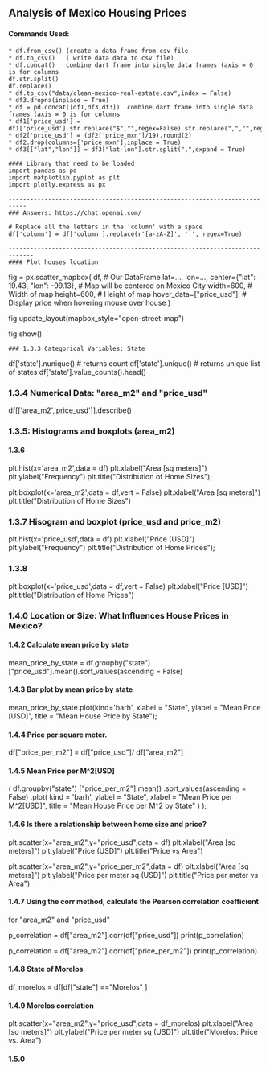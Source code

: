 ## Analysis of Mexico Housing Prices
#### Commands Used:
```
* df.from_csv() (create a data frame from csv file
* df.to_csv()   ( write data data to csv file)
* df.concat()   combine dart frame into single data frames (axis = 0 is for columns
df.str.split()
df.replace()
* df.to_csv("data/clean-mexico-real-estate.csv",index = False)
* df3.dropna(inplace = True)
* df = pd.concat([df1,df3,df3])  combine dart frame into single data frames (axis = 0 is for columns
* df1['price_usd'] = df1['price_usd'].str.replace("$","",regex=False).str.replace(",","",regex=False)
* df2['price_usd'] = (df2['price_mxn']/19).round(2)
* df2.drop(columns=['price_mxn'],inplace = True)
* df3[["lat","lon"]] = df3["lat-lon"].str.split(",",expand = True)

#### Library that need to be loaded
import pandas as pd
import matplotlib.pyplot as plt
import plotly.express as px

---------------------------------------------------------------------------
### Answers: https://chat.openai.com/

# Replace all the letters in the 'column' with a space
df['column'] = df['column'].replace(r'[a-zA-Z]', ' ', regex=True)

-----------------------------------------------------------------------------
#### Plot houses location
```
fig = px.scatter_mapbox(
    df,  # Our DataFrame
    lat=...,
    lon=...,
    center={"lat": 19.43, "lon": -99.13},  # Map will be centered on Mexico City
    width=600,  # Width of map
    height=600,  # Height of map
    hover_data=["price_usd"],  # Display price when hovering mouse over house
)

fig.update_layout(mapbox_style="open-street-map")

fig.show()
```
### 1.3.3 Categorical Variables: State
```
df['state'].nunique() # returns count
df['state'].unique() # returns unique list of states
df['state'].value_counts().head()

### 1.3.4 Numerical Data: "area_m2" and "price_usd"
df[['area_m2','price_usd']].describe()

### 1.3.5: Histograms and boxplots (area_m2)
#### 1.3.6
plt.hist(x='area_m2',data = df)
plt.xlabel("Area [sq meters]")
plt.ylabel("Frequency")
plt.title("Distribution of Home Sizes");

plt.boxplot(x='area_m2',data = df,vert = False)
plt.xlabel("Area [sq meters]")
plt.title("Distribution of Home Sizes")

### 1.3.7  Hisogram and boxplot (price_usd and price_m2)

plt.hist(x='price_usd',data = df)
plt.xlabel("Price [USD]")
plt.ylabel("Frequency")
plt.title("Distribution of Home Prices");

### 1.3.8
plt.boxplot(x='price_usd',data = df,vert = False)
plt.xlabel("Price [USD]")
plt.title("Distribution of Home Prices")

### 1.4.0 Location or Size: What Influences House Prices in Mexico?
#### 1.4.2 Calculate mean price by state
mean_price_by_state = df.groupby("state")["price_usd"].mean().sort_values(ascending = False)

#### 1.4.3 Bar plot by mean price by state
mean_price_by_state.plot(kind='barh',
            xlabel = "State",
            ylabel = "Mean Price [USD]",
            title = "Mean House Price by State");
            
#### 1.4.4 Price per square meter.
df["price_per_m2"] = df["price_usd"]/ df["area_m2"]

#### 1.4.5 Mean Price per M^2[USD]
(
    df.groupby("state")
    ["price_per_m2"].mean()
    .sort_values(ascending = False)
    .plot(
        kind = 'barh',
        ylabel = "State",
        xlabel = "Mean Price per M^2[USD]",
        title = "Mean House Price per M^2 by State"
    )
    );
	
#### 1.4.6  Is there a relationship between home size and price?
  
plt.scatter(x="area_m2",y="price_usd",data = df)
plt.xlabel("Area [sq meters]")
plt.ylabel("Price (USD]")
plt.title("Price vs Area")

plt.scatter(x="area_m2",y="price_per_m2",data = df)
plt.xlabel("Area [sq meters]")
plt.ylabel("Price per meter sq (USD]")
plt.title("Price per meter  vs Area")

#### 1.4.7 Using the corr method, calculate the Pearson correlation coefficient
for "area_m2" and "price_usd"

p_correlation = df["area_m2"].corr(df["price_usd"])
print(p_correlation)

p_correlation = df["area_m2"].corr(df["price_per_m2"])
print(p_correlation)

#### 1.4.8  State of Morelos

df_morelos = df[df["state"] =="Morelos" ]

#### 1.4.9 Morelos correlation

plt.scatter(x="area_m2",y="price_usd",data = df_morelos)
plt.xlabel("Area [sq meters]")
plt.ylabel("Price per meter sq (USD]")
plt.title("Morelos: Price vs. Area")

#### 1.5.0 


```
